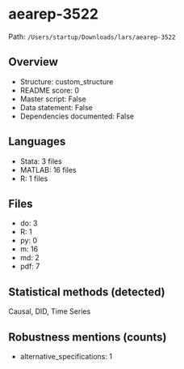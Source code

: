# aearep-3522

Path: `/Users/startup/Downloads/lars/aearep-3522`

## Overview
- Structure: custom_structure
- README score: 0
- Master script: False
- Data statement: False
- Dependencies documented: False

## Languages
- Stata: 3 files
- MATLAB: 16 files
- R: 1 files

## Files
- do: 3
- R: 1
- py: 0
- m: 16
- md: 2
- pdf: 7

## Statistical methods (detected)
Causal, DID, Time Series

## Robustness mentions (counts)
- alternative_specifications: 1